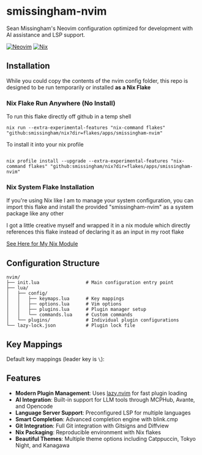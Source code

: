 # smissingham-nvim

Sean Missingham's Neovim configuration optimized for development with AI assistance and LSP support.

[![Neovim](https://img.shields.io/badge/Neovim-0.9%2B-green)](https://neovim.io/)
[![Nix](https://img.shields.io/badge/Nix-reproducible-blue)](https://nixos.org/)

## Installation

While you could copy the contents of the nvim config folder, this repo
is designed to be run temporarily or installed **as a Nix Flake**

### Nix Flake Run Anywhere (No Install)

To run this flake directly off github in a temp shell

```
nix run --extra-experimental-features "nix-command flakes" "github:smissingham/nix?dir=flakes/apps/smissingham-nvim"
```

To install it into your nix profile

```

nix profile install --upgrade --extra-experimental-features "nix-command flakes" "github:smissingham/nix?dir=flakes/apps/smissingham-nvim"
```

### Nix System Flake Installation

If you're using Nix like I am to manage your system configuration, you can import
this flake and install the provided "smissingham-nvim" as a system package like any other

I got a little creative myself and wrapped it in a nix module which
directly references this flake instead of declaring it as an input in my root flake

[See Here for My Nix Module](../../modules/shared/devtools/smissingham-nvim.nix)

## Configuration Structure

```
nvim/
├── init.lua                 # Main configuration entry point
├── lua/
│   ├── config/
│   │   ├── keymaps.lua      # Key mappings
│   │   ├── options.lua      # Vim options
│   │   ├── plugins.lua      # Plugin manager setup
│   │   └── commands.lua     # Custom commands
│   └── plugins/             # Individual plugin configurations
└── lazy-lock.json           # Plugin lock file
```

## Key Mappings

Default key mappings (leader key is `\`):

## Features

- **Modern Plugin Management**: Uses [lazy.nvim](https://github.com/folke/lazy.nvim) for fast plugin loading
- **AI Integration**: Built-in support for LLM tools through MCPHub, Avante, and Opencode
- **Language Server Support**: Preconfigured LSP for multiple languages
- **Smart Completion**: Advanced completion engine with blink.cmp
- **Git Integration**: Full Git integration with Gitsigns and Diffview
- **Nix Packaging**: Reproducible environment with Nix flakes
- **Beautiful Themes**: Multiple theme options including Catppuccin, Tokyo Night, and Kanagawa
